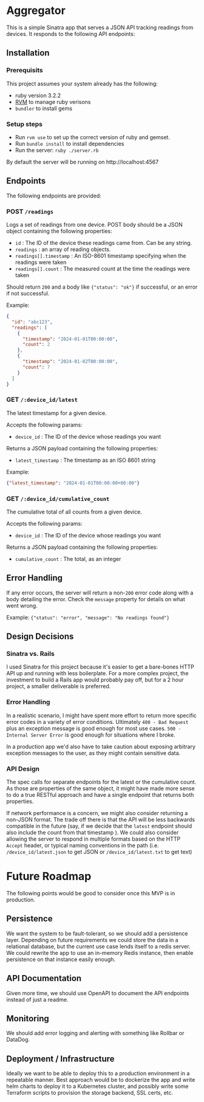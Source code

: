 # Aggregator
This is a simple Sinatra app that serves a JSON API tracking readings from devices.  It responds to the following API endpoints:

## Installation
### Prerequisits
This project assumes your system already has the following:
- ruby version 3.2.2
- [RVM](https://rvm.io/) to manage ruby verisons
- `bundler` to install gems

### Setup steps
- Run `rvm use` to set up the correct version of ruby and gemset.
- Run `bundle install` to install dependencies
- Run the server:  `ruby ./server.rb`

By default the server will be running on http://localhost:4567

## Endpoints
The following endpoints are provided:

### POST `/readings`
Logs a set of readings from one device.  POST body should be a JSON object containing the following properties:
- `id` : The ID of the device these readings came from.  Can be any string.
- `readings` : an array of reading objects.   
- `readings[].timestamp` : An ISO-8601 timestamp specifying when the readings were taken
- `readings[].count` : The measured count at the time the readings were taken

Should return `200` and a body like `{"status": "ok"}` if successful, or an error if not successful.

Example: 
```json
{
  "id": "abc123", 
  "readings": [
    {
      "timestamp": "2024-01-01T00:00:00", 
      "count": 2
    },
    {
      "timestamp": "2024-01-02T00:00:00", 
      "count": 7
    }
  ]
}
```

### GET `/:device_id/latest`
The latest timestamp for a given device.  

Accepts the following params:
- `device_id` : The ID of the device whose readings you want

Returns a JSON payload containing the following properties:
- `latest_timestamp` : The timestamp as an ISO 8601 string

Example: 
```json
{"latest_timestamp": "2024-01-01T00:00:00+00:00"}
```

### GET `/:device_id/cumulative_count`
The cumulative total of all counts from a given device. 

Accepts the following params:
- `device_id` : The ID of the device whose readings you want

Returns a JSON payload containing the following properties:
- `cumulative_count` : The total, as an integer

## Error Handling
If any error occurs, the server will return a non-`200` error code along with a body detailing the error.  Check the `message` property for details on what went wrong.

Example: `{"status": "error", "message": "No readings found"}`

## Design Decisions
### Sinatra vs. Rails
I used Sinatra for this project because it's easier to get a bare-bones HTTP API up and running with less boilerplate.  For a more complex project, the investment to build a Rails app would probably pay off, but for a 2 hour project, a smaller deliverable is preferred.

### Error Handling
In a realistic scenario, I might have spent more effort to return more specific error codes in a variety of error conditions.  Ultimately `400 - Bad Request` plus an exception message is good enough for most use cases.  `500 - Internal Server Error` is good enough for situations where I broke.

In a production app we'd also have to take caution about exposing arbitrary exception messages to the user, as they might contain sensitive data.

### API Design
The spec calls for separate endpoints for the latest or the cumulative count.  As those are properties of the same object, it might have made more sense to do a true RESTful approach and have a single endpoint that returns both properties.

If network performance is a concern, we might also consider returning a non-JSON format.  The trade off there is that the API will be less backwards compatible in the future (say, if we decide that the `latest` endpoint should also include the count from that timestamp ).  We could also consider allowing the server to respond in multiple formats based on the HTTP `Accept` header, or typical naming conventions in the path (i.e. `/device_id/latest.json` to get JSON or `/device_id/latest.txt` to get text)


# Future Roadmap
The following points would be good to consider once this MVP is in production.

## Persistence
We want the system to be fault-tolerant, so we should add a persistence layer.  Depending on future requirements we could store the data in a relational database, but the current use case lends itself to a redis server.  We could rewrite the app to use an in-memory Redis instance, then enable persistence on that instance easily enough.

## API Documentation
Given more time, we should use OpenAPI to document the API endpoints instead of just a readme.

## Monitoring
We should add error logging and alerting with something like Rollbar or DataDog.  

## Deployment / Infrastructure
Ideally we want to be able to deploy this to a production environment in a repeatable manner.  Best approach would be to dockerize the app and write helm charts to deploy it to a Kubernetes cluster, and possibly write some Terraform scripts to provision the storage backend, SSL certs, etc.